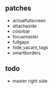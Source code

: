 ## patches
- actualfullscreen
- attachaside
- colorbar
- focusmaster
- fullgaps
- hide\_vacant\_tags
- smartborders
## todo
- master right side
